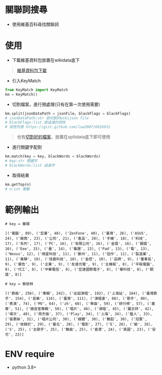 # 關聯詞搜尋
- 使用維基百科尋找關聯詞

# 使用
- 下載維基資料包放置在wikidata底下
> [維基資料包下載](https://github.com/p208p2002/key-match-with-wiki/releases/tag/0.0.1)

- 引入KeyMatch
```python
from KeyMatch import KeyMatch
km = KeyMatch()
```

- 切割檔案，進行預處理(只有在第一次使用需要)

```python
km.split(jsonDataPath = jsonFile, blackFlags = blackFlags)
# jsonDataPath:str 欲切割的wikijson file
# blackFlags:list 欲過濾的詞性
# 詞性列表 https://gist.github.com/luw2007/6016931
```
> 也有[切割好的檔案](https://github.com/p208p2002/key-match-with-wiki/releases/tag/0.0.2)，放置在splitdata底下即可使用

- 進行關鍵字配對

```python
km.match(key = key, blackWords = blackWords)
# key:str 關鍵字
# blackWords:list 過濾字
```

- 取得結果

```python
km.getTop(n)
# n:int 筆數
```

# 範例輸出
```
# key = 華碩

[('電腦', 89), ('宏碁', 40), ('ZenFone', 40), ('臺灣', 26), ('ASUS', 24), ('廠商', 23), ('公司', 21), ('產品', 20), ('手機', 18), ('科技', 17), ('系列', 17), ('PC', 16), ('有限公司', 16), ('金獎', 16), ('銀獎', 16), ('Eee', 15), ('臺', 14), ('集團', 13), ('Pad', 13), ('電', 13), ('Nexus', 12), ('微星科技', 11), ('鄭州', 11), ('佳作', 11), ('製造業', 11), ('黃靜', 10), ('技嘉科技', 10), ('金控', 10), ('品牌', 9), ('董事長', 9), ('廣告', 9), ('企業', 9), ('友達光電', 9), ('主機板', 8), ('平板電腦', 8), ('代工', 8), ('中華電信', 8), ('宏達國際電子', 8), ('華科技', 8), ('銅獎', 8)]
```
```
# key = 蔡依林

[('歌曲', 256), ('專輯', 242), ('巡迴演唱', 192), ('上海站', 164), ('臺灣歌手', 154), ('音樂', 116), ('臺灣', 111), ('演唱會', 88), ('歌手', 80), ('表演', 74), ('MV', 64), ('zh', 60), ('單曲', 59), ('排行榜', 57), ('嘉賓', 51), ('錄音室專輯', 50), ('唱片', 46), ('演唱', 45), ('羅志祥', 42), ('場次', 40), ('周杰倫', 37), ('Play', 34), ('上海', 34), ('藝人', 33), ('張惠妹', 31), ('唱片公司', 30), ('媒體', 30), ('舞蹈', 30), ('冠軍', 29), ('收錄於', 29), ('臺北', 28), ('電影', 27), ('E', 26), ('級', 26), ('S', 25), ('女歌手', 25), ('舞曲', 25), ('香港', 24), ('美國', 23), ('安可', 23)]
```

# ENV require
- python 3.8+



